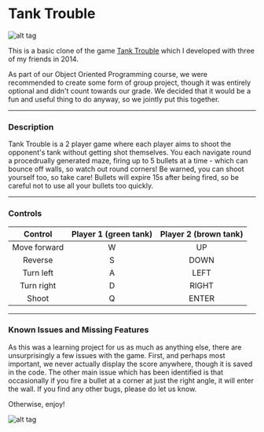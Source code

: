 # Tank Trouble

![alt tag](https://raw.githubusercontent.com/pbsinclair42/TankTrouble/master/Screenshots/Screenshot2.PNG)

This is a basic clone of the game [Tank Trouble](http://www.tanktrouble.com/) which I developed with three of my friends in 2014.  

As part of our Object Oriented Programming course, we were recommended to create some form of group project, though it was entirely optional and didn't count towards our grade.  We decided that it would be a fun and useful thing to do anyway, so we jointly put this together.  

***

### Description

Tank Trouble is a 2 player game where each player aims to shoot the opponent's tank without getting shot themselves.  You each navigate round a procedrually generated maze, firing up to 5 bullets at a time - which can bounce off walls, so watch out round corners!  Be warned, you can shoot yourself too, so take care!  Bullets will expire 15s after being fired, so be careful not to use all your bullets too quickly.  

***

### Controls

|Control|Player 1 (green tank)|Player 2 (brown tank)|
|:-----:|:-------------------:|:-------------------:|
|Move forward|W|UP|
|Reverse|S|DOWN|
|Turn left|A|LEFT|
|Turn right|D|RIGHT|
|Shoot|Q|ENTER|

***

### Known Issues and Missing Features

As this was a learning project for us as much as anything else, there are unsurprisingly a few issues with the game.  First, and perhaps most important, we never actually display the score anywhere, though it is saved in the code.  The other main issue which has been identified is that occasionally if you fire a bullet at a corner at just the right angle, it will enter the wall.  If you find any other bugs, please do let us know.  

Otherwise, enjoy!

![alt tag](https://raw.githubusercontent.com/pbsinclair42/TankTrouble/master/Screenshots/Screenshot1.PNG)

